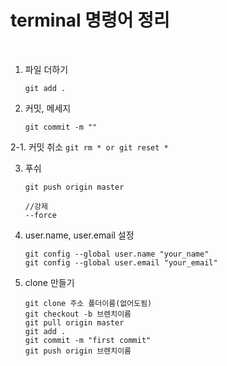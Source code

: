 # terminal 명령어 정리
<br>

1. 파일 더하기
	```
	git add .
	```   

2. 커밋, 메세지
	```
	git commit -m ""
	```      
	
	
2-1. 커밋 취소
	```
	git rm *
	or
	git reset *
	```   

3. 푸쉬   
	```
	git push origin master
	
	//강제
	--force
	```
	
4. user.name, user.email 설정
	```
	git config --global user.name "your_name"
	git config --global user.email "your_email"
	```

5. clone 만들기
	```
	git clone 주소 폴더이름(없어도됨)
	git checkout -b 브렌치이름   
	git pull origin master   
	git add .
	git commit -m "first commit"
	git push origin 브렌치이름
	```

